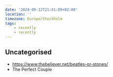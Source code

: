 ```yaml
---
date: '2024-09-12T21:41:09+02:00'
location: ''
timezone: Europe/Stockholm
tags:
    - recently
    - recently
---
```

## Uncategorised

- https://www.thebeliever.net/beatles-or-stones/
- The Perfect Couple

